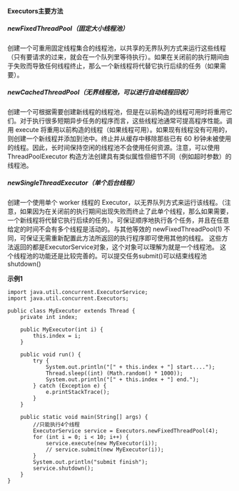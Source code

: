 #### Executors主要方法
##### newFixedThreadPool（固定大小线程池）
创建一个可重用固定线程集合的线程池，以共享的无界队列方式来运行这些线程（只有要请求的过来，就会在一个队列里等待执行）。如果在关闭前的执行期间由于失败而导致任何线程终止，那么一个新线程将代替它执行后续的任务（如果需要）。

##### newCachedThreadPool（无界线程池，可以进行自动线程回收）
创建一个可根据需要创建新线程的线程池，但是在以前构造的线程可用时将重用它们。对于执行很多短期异步任务的程序而言，这些线程池通常可提高程序性能。调用 execute 将重用以前构造的线程（如果线程可用）。如果现有线程没有可用的，则创建一个新线程并添加到池中。终止并从缓存中移除那些已有 60 秒钟未被使用的线程。因此，长时间保持空闲的线程池不会使用任何资源。注意，可以使用 ThreadPoolExecutor 构造方法创建具有类似属性但细节不同（例如超时参数）的线程池。

##### newSingleThreadExecutor（单个后台线程）
创建一个使用单个 worker 线程的 Executor，以无界队列方式来运行该线程。（注意，如果因为在关闭前的执行期间出现失败而终止了此单个线程，那么如果需要，一个新线程将代替它执行后续的任务）。可保证顺序地执行各个任务，并且在任意给定的时间不会有多个线程是活动的。与其他等效的 newFixedThreadPool(1) 不同，可保证无需重新配置此方法所返回的执行程序即可使用其他的线程。
这些方法返回的都是ExecutorService对象，这个对象可以理解为就是一个线程池。
这个线程池的功能还是比较完善的。可以提交任务submit()可以结束线程池shutdown()

**示例1**

    import java.util.concurrent.ExecutorService;
	import java.util.concurrent.Executors;
	
	public class MyExecutor extends Thread {
		private int index;
	
		public MyExecutor(int i) {
			this.index = i;
		}
	
		public void run() {
			try {
				System.out.println("[" + this.index + "] start....");
				Thread.sleep((int) (Math.random() * 1000));
				System.out.println("[" + this.index + "] end.");
			} catch (Exception e) {
				e.printStackTrace();
			}
		}
	
		public static void main(String[] args) {
		    //只能执行4个线程
			ExecutorService service = Executors.newFixedThreadPool(4);
			for (int i = 0; i < 10; i++) {
				service.execute(new MyExecutor(i));
				// service.submit(new MyExecutor(i));
			}
			System.out.println("submit finish");
			service.shutdown();
		}
	}




